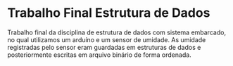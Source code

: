 # Trabalho Final Estrutura de Dados
Trabalho final da disciplina de estrutura de dados com sistema embarcado, no qual utilizamos um arduíno e um sensor de umidade. As umidade registradas pelo sensor eram guardadas em estruturas de dados e posteriormente escritas em arquivo binário de forma ordenada.
